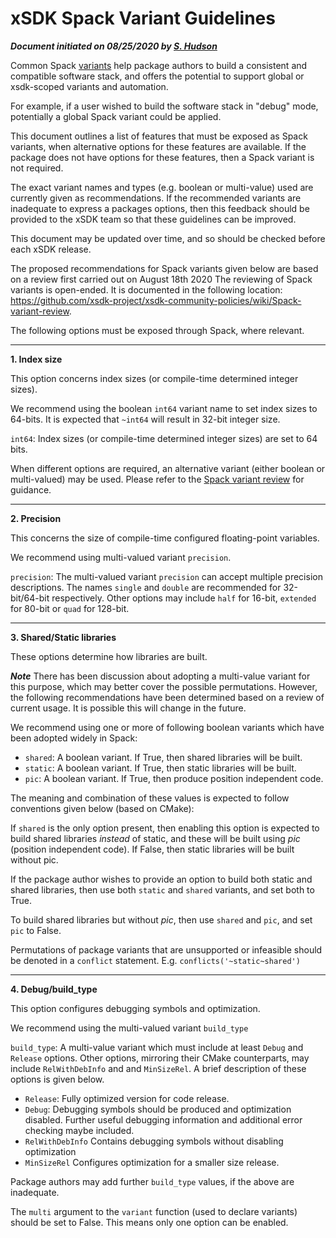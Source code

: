 # xSDK Spack Variant Guidelines

_**Document initiated on 08/25/2020 by [S. Hudson](https://github.com/shuds13)**_

Common Spack [variants](https://spack.readthedocs.io/en/latest/packaging_guide.html#variants) help package authors to build a consistent and compatible software stack, and offers the potential to support global or xsdk-scoped variants and automation.

For example, if a user wished to build the software stack in "debug" mode, potentially a global Spack variant could be applied.

This document outlines a list of features that must be exposed as Spack variants, when alternative options  for these features are available. If the package does not have options for these features, then a Spack variant is not required.

The exact variant names and types (e.g. boolean or multi-value) used are currently given as recommendations. If the recommended variants are inadequate to express a packages options, then this feedback should be provided to the xSDK team so that these guidelines can be improved.

This document may be updated over time, and so should be checked before each xSDK release.

The proposed recommendations for Spack variants given below are based on a review first carried out on August 18th 2020 The reviewing of Spack variants is open-ended. It is documented in the following location: https://github.com/xsdk-project/xsdk-community-policies/wiki/Spack-variant-review.

The following options must be exposed through Spack, where relevant.

---

**1. Index size**

This option concerns index sizes (or compile-time determined integer sizes).

We recommend using the boolean `int64` variant name to set index sizes to 64-bits. It is expected that `~int64` will result in 32-bit integer size.

`int64`: Index sizes (or compile-time determined integer sizes) are set to 64 bits.

When different options are required, an alternative variant (either boolean or multi-valued) may be used. Please refer to the [Spack variant review](https://github.com/xsdk-project/xsdk-community-policies/wiki/Spack-variant-review) for guidance.

---

**2. Precision**

This concerns the size of compile-time configured floating-point variables.

We recommend using multi-valued variant `precision`.

`precision`: The multi-valued variant `precision` can accept multiple precision descriptions. The names `single` and `double` are recommended for 32-bit/64-bit respectively. Other options may include `half` for 16-bit, `extended` for 80-bit or `quad` for 128-bit.

---

**3. Shared/Static libraries**

These options determine how libraries are built.

**_Note_**
There has been discussion about adopting a multi-value variant for this purpose, which may better cover the possible permutations. However, the following recommendations have been determined based on a review of current usage. It is possible this will change in the future.

We recommend using one or more of following boolean variants which have been adopted widely in Spack:

- `shared`: A boolean variant. If True, then shared libraries will be built.
- `static`: A boolean variant. If True, then static libraries will be built.
- `pic`: A boolean variant. If True, then produce position independent code.

The meaning and combination of these values is expected to follow conventions given below (based on CMake):

If `shared` is the only option present, then enabling this option is expected to build shared libraries *instead* of static, and these will be built using _pic_ (position independent code). If False, then static libraries will be built without pic.

If the package author wishes to provide an option to build both static and shared libraries, then use both `static` and `shared` variants, and set both to True.

To build shared libraries but without _pic_, then use `shared` and `pic`, and set `pic` to False.

Permutations of package variants that are unsupported or infeasible should be denoted in a `conflict` statement. E.g. `conflicts('~static~shared')`

---

**4. Debug/build_type**

This option configures debugging symbols and optimization.

We recommend using the multi-valued variant `build_type`

`build_type`: A multi-value variant which must include at least `Debug` and `Release` options. Other options, mirroring their CMake counterparts, may include `RelWithDebInfo` and and `MinSizeRel`. A brief description of these options is given below.

- `Release`: Fully optimized version for code release.
- `Debug`: Debugging symbols should be produced and optimization disabled. Further useful debugging information and additional error checking maybe included.
- `RelWithDebInfo` Contains debugging symbols without disabling optimization
- `MinSizeRel` Configures optimization for a smaller size release.

Package authors may add further `build_type` values, if the above are inadequate.

The `multi` argument to the `variant` function (used to declare variants) should be set to False. This means only one option can be enabled.

